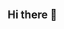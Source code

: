 ## Hi there 👋

<!--
**SolimarUtsch/SolimarUtsch** is a ✨ _special_ ✨ repository because its `README.md` (this file) appears on your GitHub profile.

Here are some ideas to get you started:

- 🔭 I’m currently working on an innovative project on Web3 with AR, VR and NFTs.
- 🌱 I’m currently learning Cybersecurity.
- 👯 I’m looking to collaborate on sustainable projects to enhance the quality of life on our planet. 
- 💬 Ask me about Agile frameworks to manage projects, Scrum, Kanban, Design Thinking and Lean Inception.
- 📫 How to reach me: solutsch@gmail.com
-->
